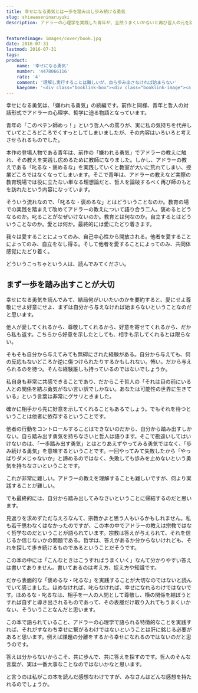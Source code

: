 ```yaml
---
title: 幸せになる勇気とは一歩を踏み出し歩み続ける勇気
slug: shiawaseninaruyuki
description: アドラーの心理学を実践した青年が、全然うまくいかないと再び哲人の元を訪れるのが本作「幸せになる勇気」です。この本に何か「答え」を求めているのであれば、それは無駄足になるかもしれません。ここにあるのは答えを探すための知識、考え方だけです。


featuredimage: images/cover/book.jpg
date: 2016-07-31
lastmod: 2016-07-31
tags: 
product:
    name: '幸せになる勇気'
    number: '4478066116'
    rate: '4'
    comment: '理解し実行することは難しいが、自ら歩み出さなければ始まらない'
    kaeyome: '<div class="booklink-box"><div class="booklink-image"><a href="http://www.amazon.co.jp/exec/obidos/asin/4478066116/illusionspace-22/" target="_blank" ><img src="http://ecx.images-amazon.com/images/I/519tuiAlyOL._SL160_.jpg" style="border: none;" /></a></div><div class="booklink-info"><div class="booklink-name"><a href="http://www.amazon.co.jp/exec/obidos/asin/4478066116/illusionspace-22/" target="_blank" >幸せになる勇気―――自己啓発の源流「アドラー」の教えII</a><div class="booklink-powered-date">posted with <a href="http://yomereba.com" rel="nofollow" target="_blank">ヨメレバ</a></div></div><div class="booklink-detail">岸見 一郎,古賀 史健 ダイヤモンド社 2016-02-26    </div><div class="booklink-link2"><div class="shoplinkamazon"><a href="http://www.amazon.co.jp/exec/obidos/asin/4478066116/illusionspace-22/" target="_blank" >Amazon</a></div><div class="shoplinkkindle"><a href="http://www.amazon.co.jp/exec/obidos/ASIN/B01AHLTSAY/illusionspace-22/" target="_blank" >Kindle</a></div><div class="shoplinkrakuten"><a href="http://hb.afl.rakuten.co.jp/hgc/11acbc01.369b1bf6.11acbc02.cabf9fe9/?pc=http%3A%2F%2Fbooks.rakuten.co.jp%2Frb%2F13604272%2F%3Fscid%3Daf_ich_link_urltxt%26m%3Dhttp%3A%2F%2Fm.rakuten.co.jp%2Fev%2Fbook%2F" target="_blank" >楽天ブックス</a></div>                        	  <div class="shoplinkkino"><a href="http://ck.jp.ap.valuecommerce.com/servlet/referral?sid=3085416&pid=882196163&vc_url=http%3A%2F%2Fwww.kinokuniya.co.jp%2Ff%2Fdsg-01-9784478066119" target="_blank" >紀伊國屋書店<img src="http://ad.jp.ap.valuecommerce.com/servlet/gifbanner?sid=3085416&pid=882196163" height="1" width="1" border="0"></a></div>	  	  	</div></div><div class="booklink-footer"></div></div>'
---
```


幸せになる勇気は、「嫌われる勇気」の続編です。前作と同様、青年と哲人の対話形式でアドラーの心理学、哲学に迫る物語となっています。

青年の「このペテン師めっ！」という哲人への罵りが、実に私の気持ちを代弁していてところどころでくすっとしてしまいましたが、その内容はいろいろと考えさせられるものでした。

本作の登場人物である青年は、前作の「嫌われる勇気」でアドラーの教えに触れ、その教えを実践し広めるために教師になりました。しかし、アドラーの教えである「叱るな・褒めるな」を実践していくと教室が大いに荒れてしまい、授業どころではなくなってしまいます。そこで青年は、アドラーの教えなど実際の教育現場では役に立たない単なる理想論だと、哲人を論破するべく再び師のもとを訪れたという内容になっています。

そういう流れなので、「叱るな・褒めるな」とはどういうことなのか。教育の場での実践を踏まえて改めてアドラーの教えについて語り合う二人。褒めるとどうなるのか。叱ることがなぜいけないのか。教育とは何なのか。自立するとはどういうことなのか。愛とは何か。最終的には愛にたどり着きます。

我々は愛することによってのみ、自己中心性から開放される。他者を愛することによってのみ、自立をなし得る。そして他者を愛することによってのみ、共同体感覚にたどり着く。

どういうこっちゃという人は、読んでみてください。


## まず一歩を踏み出すことが大切


幸せになる勇気を読んでみて、結局何がいいたいのかを要約すると、愛にせよ尊敬にせよ好意にせよ、まずは自分から与えなければ始まらないということなのだと思います。

他人が愛してくれるから、尊敬してくれるから、好意を寄せてくれるから、だから私も返す。こちらから好意を示したとしても、相手も示してくれるとは限らない。

そもそも自分から与えてみても無碍にされた経験がある。自分から与えても、何の反応もないどころか逆に傷つけられたりするかもしれない。怖い。だから与えられるのを待つ。そんな経験誰しも持っているのではないでしょうか。

私自身も非常に共感できることであり、だからこそ哲人の「それは目の前にいる人との関係を結ぶ勇気がない言い訳でしかない。あなたは可能性の世界に生きている」という言葉は非常にグサリときました。

確かに相手から先に好意を示してくれることもあるでしょう。でもそれを待つということは他者に依存するということです。

他者の行動をコントロールすることはできないのだから、自分から踏み出すしかない。自ら踏み出す勇気を持ちなさいと哲人は語ります。そこで勘違いしてはいけないのは、「一歩踏み出す勇気」とはとりあえずやってみる勇気ではなく、「歩み続ける勇気」を意味するということです。一回やってみて失敗したから「やっぱりダメじゃないか」と諦めるのではなく、失敗しても歩みを止めないという勇気を持ちなさいということです。

これが非常に難しい。アドラーの教えを理解することも難しいですが、何より実践することが難しい。

でも最終的には、自分から踏み出してみなさいということに帰結するのだと思います。

見返りを求めずただ与えろなんて、宗教かよと思う人もいるかもしれません。私も若干思わなくはなかったのですが、この本の中でアドラーの教えは宗教ではなく哲学なのだということが語られています。宗教は答えが与えられて、それを信じるか信じないかの問題である。哲学は、答えがあるか分からないけれども、それを探して歩き続けるものであるということだそうです。

この本の中には「こんなときはこうすればうまくいく」なんて分かりやすい答えは書いてありません。書いてあるのは考え方、捉え方や知識です。

だから表面的な「褒めるな・叱るな」を実践することが大切なのではないと読んでいて感じました。ほめなければ、叱らなければ、幸せになれるわけではないです。ほめるな・叱るなは、相手を一人の人間として尊敬し、横の関係を結ぼうとすれば自ずと導き出されるものであって、その表層だけ取り入れてもうまくいかない、そういうことなんだと思います。

この本で語られていること、アドラーの心理学で語られる特徴的なことを実践すれば、それがすなわち幸せに繋がるわけではないということは肝に銘じる必要があると思います。例えば課題の分離をするから幸せになれるのではないのだと思うのです。

答えは分からないからこそ、共に歩んで、共に答えを探すのです。哲人のそんな言葉が、実は一番大事なことなのではないかなと思います。

と言うのは私がこの本を読んだ感想なわけですが、みなさんはどんな感想を持たれるのでしょうか。


  